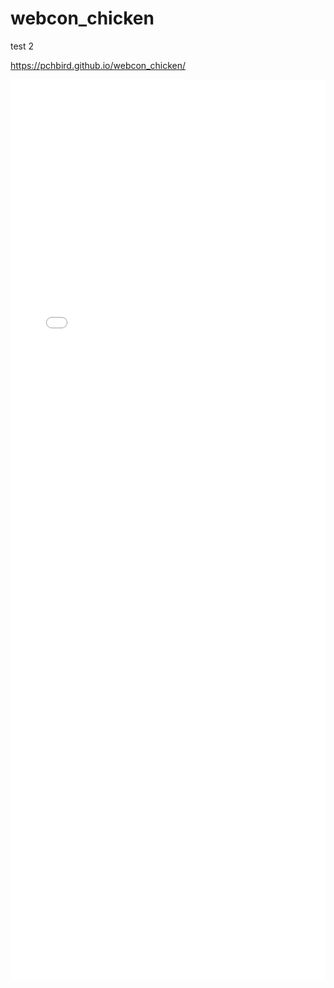 # webcon_chicken

test 2

https://pchbird.github.io/webcon_chicken/

<iframe src="configuator test 2 .186.%d.jpg/keyshot-configurator.html" frameborder="0" scrolling="no" style="max-width: 1920px; max-height: 1440px; height: 100%; width: 100%;"></iframe>
